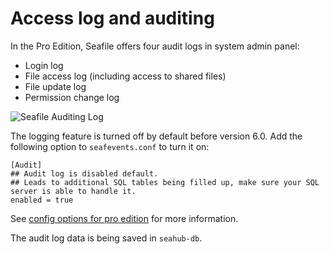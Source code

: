# Access log and auditing

In the Pro Edition, Seafile offers four audit logs in system admin panel:

* Login log
* File access log (including access to shared files)
* File update log
* Permission change log

![Seafile Auditing Log](../images/admin-audit-log.png)

The logging feature is turned off by default before version 6.0. Add the following option to `seafevents.conf` to turn it on:

```
[Audit]
## Audit log is disabled default.
## Leads to additional SQL tables being filled up, make sure your SQL server is able to handle it.
enabled = true
```

See [config options for pro edition](../deploy_pro/configurable_options.md) for more information.

The audit log data is being saved in `seahub-db`.
